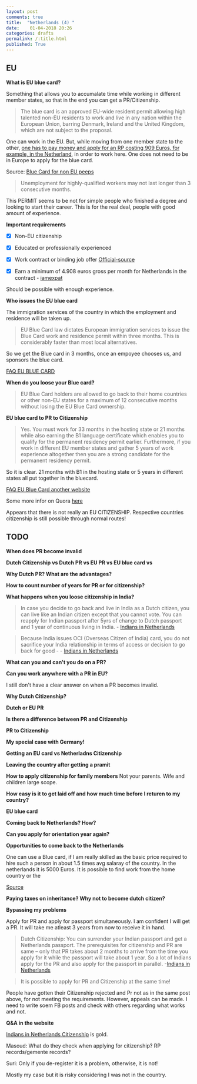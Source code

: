 ```yaml
---
layout: post
comments: true
title:  "Netherlands (4) "
date:    01-04-2018 20:26
categories: drafts
permalink: /:title.html
published: True
---
```


## EU 

**What is EU blue card?**

Something that allows you to accumalate time while working in
different member states, so that in the end you can get a
PR/Citizenship. 

>The blue card is an approved EU-wide resident permit allowing high
>talented non-EU residents to work and live in any nation within the
>European Union, barring Denmark, Ireland and the United Kingdom,
>which are not subject to the proposal.

One can work in the EU. But, while moving from one member state to the
other, [one has to pay money and apply for an RP costing 909 Euros,
	for example, in the Netherland](https://ind.nl/en/work/Pages/EU-blue-card-holder.aspx), in order to work here. One does
not need to be in Europe to apply for the blue card.

Source: [Blue Card for non EU peeps][EU-Blue-card]

>Unemployment for highly-qualified workers may not last longer than 3 consecutive months. 

This PERMIT  seems to be not for simple people who finished a degree and
looking to start their career. This is for the real deal, people with
good amount of experience.

**Important requirements**

  * [x] Non-EU citizenship
  * [x] Educated or professionally experienced
  * [x] Work contract or binding job offer 
  [Official-source](https://www.apply.eu/BlueCard/)

  * [x] Earn a minimum of 4.908 euros gross per month for Netherlands
        in the contract - [iamexpat](https://www.iamexpat.nl/career/employment-news/eu-blue-card-skilled-migrants-your-questions-answered)

Should be possible with enough experience.

**Who issues the EU blue card**

The immigration services of the country in which the employment and residence will be taken up.

>EU Blue Card law dictates European immigration services to issue the
>Blue Card work and residence permit within three months. This is
>considerably faster than most local alternatives.

So we get the Blue card in 3 months, once an empoyee chooses us, and
sponsors the blue card.

[FAQ EU BLUE CARD][FAQ-Apply-EU]

**When do you loose your Blue card?**

>EU Blue Card holders are allowed to go back to their home countries
>or other non-EU states for a maximum of 12 consecutive months without
>losing the EU Blue Card ownership.

**EU blue card to PR to Citizenship**

>Yes. You must work for 33 months in the hosting state or 21 months
>while also earning the B1 language certificate which enables you to
>qualify for the permanent residency permit earlier. Furthermore, if
>you work in different EU member states and gather 5 years of work
>experience altogether then you are a strong candidate for the
>permanent residency permit.

So it is clear. 21 months with B1 in the hosting state or 5 years in
different states all put together in the bluecard.

[FAQ EU Blue Card another website][FAQ-EU-Blue-Card-Another]

Some more infor on Quora [here](https://www.quora.com/How-does-the-EU-Blue-Card-work#)

Appears that there is not really an EU CITIZENSHIP. Respective
countries citizenship is still possible through normal routes!

[FAQ-Apply-EU]: https://www.apply.eu/Questions/
[EU-Blue-card]: http://www.eu-bluecard.com/highly-qualified-workers/
[FAQ-EU-Blue-Card-Another]: http://www.eu-bluecard.com/faq/
 
 

## TODO

**When does PR become invalid**

**Dutch Citizenship vs Dutch PR vs EU PR vs EU blue card vs**

**Why Dutch PR? What are the advantages?**

**How to count number of years for PR or for citizenship?**

**What happens when you loose citizenship in India?**

>In case you decide to go back and live in India as a Dutch citizen,
>you can live like an Indian citizen except that you cannot vote. You
>can reapply for Indian passport after 5yrs of change to Dutch
>passport and 1 year of continuous living in India. - [Indians in
>Netherlands](http://indiansinnetherlands.com/my-experiences/dutch-citizenship/)

>Because India issues OCI (Overseas Citizen of India) card, you do not
>sacrifice your India relationship in terms of access or decision to
>go back for good -  - [Indians in
>Netherlands](http://indiansinnetherlands.com/my-experiences/dutch-citizenship/)


**What can you and can't you do on a PR?**


**Can you work anywhere with a PR in EU?**

I still don't have a clear answer on when a PR becomes invalid.


**Why Dutch Citizenship?**

**Dutch or EU PR**

**Is there a difference between PR and Citizenship**

**PR to Citizenship**

**My special case with Germany!**

**Getting an EU card vs Netherladns Citizenship**

**Leaving the country after getting a pramit**

**How to apply citizenship for family members**
Not your parents. Wife and children large scope.

**How easy is it to get laid off and how much time before I returen to
my country?**

**EU blue card**

**Coming back to Netherlands? How?**

**Can you apply for orientation year again?**

**Opportunities to come back to the Netherlands**

One can use a Blue card, if I am really skilled as the basic price
required to hire such a person in about 1.5 times avg salaray of the
country. In the netherlands it is 5000 Euros. It is possible to find
work from the home country or the 

[Source][EU-Blue-card]


**Paying taxes on
inheritance? Why not to become dutch citizen?**

**Bypassing my problems**

Apply for PR and apply for passport simultaneously. I am confident I
will get a PR. It will take me atleast 3 years from now to receive it
in hand.

>Dutch Citizenship: You can surrender your Indian passport and get a
>Netherlands passport.  The prerequisites for citizenship and PR are
>same – only that PR takes about 2 months to arrive from the time you
>apply for it while the passport will take about 1 year. So a lot of
>Indians apply for the PR and also apply for the passport in parallel.
>-[Indians in Netherlands](http://indiansinnetherlands.com/my-experiences/dutch-citizenship/)

> It is possible to apply for PR and Citizenship at the same time!

People have gotten their Citizenship rejected and Pr not as in the
same post above, for not meeting the requirements. However, appeals
can be made. I need to write soem FB posts and check with others
regarding what works and not.

**Q&A in the website**

[Indians in Netherlands Citizenship](http://indiansinnetherlands.com/my-experiences/dutch-citizenship/) is gold. 

Masoud: What do they check when applying for citizenship? RP
records/gemente records?

Suri: Only if you de-register it is a problem, otherwise, it is not!

Mostly my case but it is risky considering I was not in the country.
